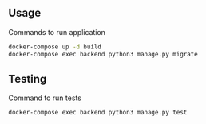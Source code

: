 ## Usage
Commands to run application
```bash
docker-compose up -d build
docker-compose exec backend python3 manage.py migrate
```

## Testing 
Command to run tests
```bash
docker-compose exec backend python3 manage.py test
```
